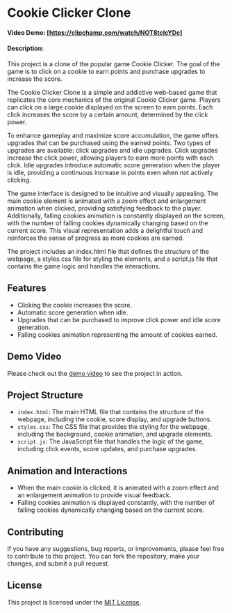 # Cookie Clicker Clone

#### Video Demo: [https://clipchamp.com/watch/NOT8tclcYDc]

#### Description:
This project is a clone of the popular game Cookie Clicker. The goal of the game is to click on a cookie to earn points and purchase upgrades to increase the score.

The Cookie Clicker Clone is a simple and addictive web-based game that replicates the core mechanics of the original Cookie Clicker game. Players can click on a large cookie displayed on the screen to earn points. Each click increases the score by a certain amount, determined by the click power.

To enhance gameplay and maximize score accumulation, the game offers upgrades that can be purchased using the earned points. Two types of upgrades are available: click upgrades and idle upgrades. Click upgrades increase the click power, allowing players to earn more points with each click. Idle upgrades introduce automatic score generation when the player is idle, providing a continuous increase in points even when not actively clicking.

The game interface is designed to be intuitive and visually appealing. The main cookie element is animated with a zoom effect and enlargement animation when clicked, providing satisfying feedback to the player. Additionally, falling cookies animation is constantly displayed on the screen, with the number of falling cookies dynamically changing based on the current score. This visual representation adds a delightful touch and reinforces the sense of progress as more cookies are earned.

The project includes an index.html file that defines the structure of the webpage, a styles.css file for styling the elements, and a script.js file that contains the game logic and handles the interactions.


## Features

- Clicking the cookie increases the score.
- Automatic score generation when idle.
- Upgrades that can be purchased to improve click power and idle score generation.
- Falling cookies animation representing the amount of cookies earned.

## Demo Video
Please check out the [demo video](https://clipchamp.com/watch/NOT8tclcYDc) to see the project in action.

## Project Structure

- `index.html`: The main HTML file that contains the structure of the webpage, including the cookie, score display, and upgrade buttons.
- `styles.css`: The CSS file that provides the styling for the webpage, including the background, cookie animation, and upgrade elements.
- `script.js`: The JavaScript file that handles the logic of the game, including click events, score updates, and purchase upgrades.

## Animation and Interactions
- When the main cookie is clicked, it is animated with a zoom effect and an enlargement animation to provide visual feedback.
- Falling cookies animation is displayed constantly, with the number of falling cookies dynamically changing based on the current score.

## Contributing
If you have any suggestions, bug reports, or improvements, please feel free to contribute to this project. You can fork the repository, make your changes, and submit a pull request.

## License
This project is licensed under the [MIT License](LICENSE).

